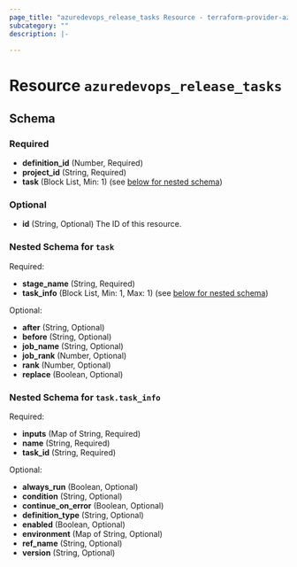 ```yaml
---
page_title: "azuredevops_release_tasks Resource - terraform-provider-azuredevops"
subcategory: ""
description: |-
  
---
```


# Resource `azuredevops_release_tasks`





## Schema

### Required

- **definition_id** (Number, Required)
- **project_id** (String, Required)
- **task** (Block List, Min: 1) (see [below for nested schema](#nestedblock--task))

### Optional

- **id** (String, Optional) The ID of this resource.

<a id="nestedblock--task"></a>
### Nested Schema for `task`

Required:

- **stage_name** (String, Required)
- **task_info** (Block List, Min: 1, Max: 1) (see [below for nested schema](#nestedblock--task--task_info))

Optional:

- **after** (String, Optional)
- **before** (String, Optional)
- **job_name** (String, Optional)
- **job_rank** (Number, Optional)
- **rank** (Number, Optional)
- **replace** (Boolean, Optional)

<a id="nestedblock--task--task_info"></a>
### Nested Schema for `task.task_info`

Required:

- **inputs** (Map of String, Required)
- **name** (String, Required)
- **task_id** (String, Required)

Optional:

- **always_run** (Boolean, Optional)
- **condition** (String, Optional)
- **continue_on_error** (Boolean, Optional)
- **definition_type** (String, Optional)
- **enabled** (Boolean, Optional)
- **environment** (Map of String, Optional)
- **ref_name** (String, Optional)
- **version** (String, Optional)


